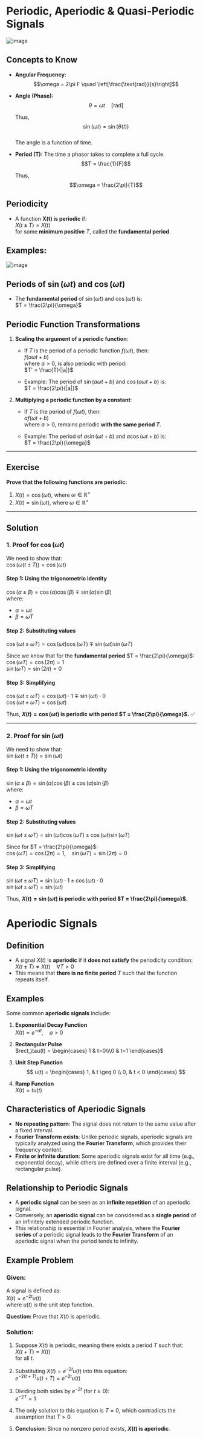 # Periodic, Aperiodic & Quasi-Periodic Signals

![image](https://github.com/user-attachments/assets/6521884b-d974-4323-b1b4-a834de592a74)

## Concepts to Know  

- **Angular Frequency:**  
  $$\omega = 2\pi F \quad \left[\frac{\text{rad}}{s}\right]$$
  
- **Angle (Phase):**  
  $$\theta = \omega t \quad [\text{rad}]$$
  
  Thus,  
  $$\sin(\omega t) = \sin(\theta(t))$$  
  The angle is a function of time.

- **Period (T):** The time a phasor takes to complete a full cycle.  
  $$T = \frac{1}{F}$$
  
  Thus,  
  $$\omega = \frac{2\pi}{T}$$

## Periodicity  

- A function **X(t) is periodic** if:  
  $X(t \pm T) = X(t)$  
  for some **minimum positive** $T$, called the **fundamental period**.

## Examples:  
![image](https://github.com/user-attachments/assets/2de9761e-d5f8-48db-9532-951fb44e5eec)  

## Periods of $\sin(\omega t)$ and $\cos(\omega t)$  

- The **fundamental period** of $\sin(\omega t)$ and $\cos(\omega t)$ is:  
  $T = \frac{2\pi}{\omega}$  

## Periodic Function Transformations  

1. **Scaling the argument of a periodic function**:  
   - If $T$ is the period of a periodic function $f(\omega t)$, then:  
     $f(a\omega t + b)$  
     where $a > 0$, is also periodic with period:  
     $T' = \frac{T}{|a|}$  
     
   - Example: The period of $\sin(a\omega t + b)$ and $\cos(a\omega t + b)$ is:  
     $T = \frac{2\pi}{|a|}$  

2. **Multiplying a periodic function by a constant**:  
   - If $T$ is the period of $f(\omega t)$, then:  
     $a f(\omega t + b)$  
     where $a > 0$, remains periodic **with the same period $T$**.  

   - Example: The period of $a\sin(\omega t + b)$ and $a\cos(\omega t + b)$ is:  
     $T = \frac{2\pi}{\omega}$  

---

## **Exercise**  

**Prove that the following functions are periodic:**  

1. $X(t) = \cos(\omega t)$, where $\omega \in \mathbb{R}^+$  
2. $X(t) = \sin(\omega t)$, where $\omega \in \mathbb{R}^+$  

---

## **Solution**  

### **1. Proof for $\cos(\omega t)$**  

We need to show that:  
$\cos(\omega (t \pm T)) = \cos(\omega t)$  

#### **Step 1: Using the trigonometric identity**  
$\cos(\alpha \pm \beta) = \cos(\alpha)\cos(\beta) \mp \sin(\alpha)\sin(\beta)$  
where:  
- $\alpha = \omega t$  
- $\beta = \omega T$  

#### **Step 2: Substituting values**  
$\cos(\omega t \pm \omega T) = \cos(\omega t) \cos(\omega T) \mp \sin(\omega t) \sin(\omega T)$  

Since we know that for the **fundamental period** $T = \frac{2\pi}{\omega}$:  
$\cos(\omega T) = \cos(2\pi) = 1$  
$\sin(\omega T) = \sin(2\pi) = 0$  

#### **Step 3: Simplifying**  
$\cos(\omega t \pm \omega T) = \cos(\omega t) \cdot 1 \mp \sin(\omega t) \cdot 0$  
$\cos(\omega t \pm \omega T) = \cos(\omega t)$  

Thus, **$X(t) = \cos(\omega t)$ is periodic with period $T = \frac{2\pi}{\omega}$.** ✅  

---

### **2. Proof for $\sin(\omega t)$**  

We need to show that:  
$\sin(\omega (t \pm T)) = \sin(\omega t)$  

#### **Step 1: Using the trigonometric identity**  
$\sin(\alpha \pm \beta) = \sin(\alpha)\cos(\beta) \pm \cos(\alpha)\sin(\beta)$  
where:  
- $\alpha = \omega t$  
- $\beta = \omega T$  

#### **Step 2: Substituting values**  
$\sin(\omega t \pm \omega T) = \sin(\omega t) \cos(\omega T) \pm \cos(\omega t) \sin(\omega T)$  

Since for $T = \frac{2\pi}{\omega}$:  
$\cos(\omega T) = \cos(2\pi) = 1, \quad \sin(\omega T) = \sin(2\pi) = 0$  

#### **Step 3: Simplifying**  
$\sin(\omega t \pm \omega T) = \sin(\omega t) \cdot 1 \pm \cos(\omega t) \cdot 0$  
$\sin(\omega t \pm \omega T) = \sin(\omega t)$  

Thus, **$X(t) = \sin(\omega t)$ is periodic with period $T = \frac{2\pi}{\omega}$.**

# Aperiodic Signals  

## Definition  

- A signal $X(t)$ is **aperiodic** if it **does not satisfy** the periodicity condition:  
  $X(t \pm T) \neq X(t) \quad \forall T > 0$  
- This means that **there is no finite period** $T$ such that the function repeats itself.  

## Examples  

Some common **aperiodic signals** include:  

1. **Exponential Decay Function**  
   $X(t) = e^{-at}, \quad a > 0$  

2. **Rectangular Pulse**  
$rect_\tau(t) = \begin{cases} 1 & t=0\\\0 & t=1 \end{cases}$

3. **Unit Step Function**  
$$
u(t) =
\begin{cases} 
1, & t \geq 0 \\ 
0, & t < 0 
\end{cases}
$$  


4. **Ramp Function**  
   $X(t) = t u(t)$  

## Characteristics of Aperiodic Signals  

- **No repeating pattern**: The signal does not return to the same value after a fixed interval.  
- **Fourier Transform exists**: Unlike periodic signals, aperiodic signals are typically analyzed using the **Fourier Transform**, which provides their frequency content.  
- **Finite or infinite duration**: Some aperiodic signals exist for all time (e.g., exponential decay), while others are defined over a finite interval (e.g., rectangular pulse).  

## Relationship to Periodic Signals  

- A **periodic signal** can be seen as an **infinite repetition** of an aperiodic signal.  
- Conversely, an **aperiodic signal** can be considered as a **single period** of an infinitely extended periodic function.  
- This relationship is essential in Fourier analysis, where the **Fourier series** of a periodic signal leads to the **Fourier Transform** of an aperiodic signal when the period tends to infinity.  

## Example Problem  

### **Given:**  
A signal is defined as:  
$X(t) = e^{-2t} u(t)$  
where $u(t)$ is the unit step function.  

**Question:** Prove that $X(t)$ is aperiodic.  

### **Solution:**  
1. Suppose $X(t)$ is periodic, meaning there exists a period $T$ such that:  
   $X(t + T) = X(t)$  
   for all $t$.  

2. Substituting $X(t) = e^{-2t} u(t)$ into this equation:  
   $e^{-2(t+T)} u(t+T) = e^{-2t} u(t)$  

3. Dividing both sides by $e^{-2t}$ (for $t \geq 0$):  
   $e^{-2T} = 1$  

4. The only solution to this equation is $T = 0$, which contradicts the assumption that $T > 0$.  

5. **Conclusion**: Since no nonzero period exists, **$X(t)$ is aperiodic**.
